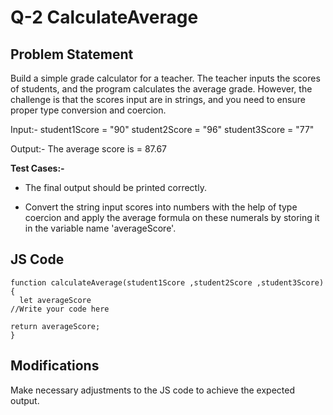 # Q-2 CalculateAverage
## Problem Statement
Build a simple grade calculator for a teacher. The teacher inputs the scores of students, and the program calculates the average grade. However, the challenge is that the scores input are in strings, and you need to ensure proper type conversion and coercion.

Input:-
student1Score = "90"
student2Score = "96"
student3Score = "77"


Output:-
The average score is = 87.67


**Test Cases:-**
- The final output should be printed correctly.

- Convert the string input scores into numbers with the help of type coercion and apply the average formula on these numerals by storing it in the variable name 'averageScore'.


## JS Code
```
function calculateAverage(student1Score ,student2Score ,student3Score) {
  let averageScore
//Write your code here

return averageScore;
}

```
## Modifications
Make necessary adjustments to the JS code to achieve the expected output.
